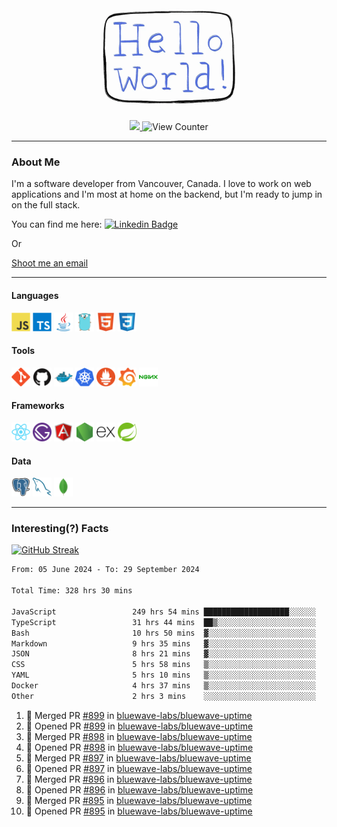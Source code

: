 <div align="center">
    <img src="./img/hello_world.webp" height="200px" width="">
    <div>
        <a href="https://www.linkedin.com/in/ajhollid">
            <img src="https://img.shields.io/badge/LinkedIn-blue"/>
        </a>
        <img src="https://komarev.com/ghpvc/?username=ajhollid&color=yellow" alt="View Counter">
    </div>
</div>

---

### About Me

I'm a software developer from Vancouver, Canada. I love to work on web applications and I'm most at home on the backend, but I'm ready to jump in on the full stack.

You can find me here: [![Linkedin Badge](https://img.shields.io/badge/-ajhollid-blue?style=flat&logo=Linkedin&logoColor=white)](https://www.linkedin.com/in/ajhollid)

Or

[Shoot me an email](mailto:ajhollid@gmail.com)

---

#### Languages

<div>
    <img src="./img/devicons/javascript-original.svg" width=30 height=30 alt="JavaScript">
    <img src="/img/devicons/typescript-original.svg" width=30 height=30 alt="TypeScript">
    <img src="./img/devicons/java-original.svg" width=30 height=30 alt="Java">
    <img src="./img/devicons/go-original.svg" width=30 height=30 alt="Golang">
    <img src="./img/devicons/html5-original.svg" width=30 height=30 alt="HTML 5">
    <img src="./img/devicons/css3-original.svg" width=30 height=30 alt="CSS 3">
</div>

#### Tools

<div>
    <img src="./img/devicons/git-original.svg" width=30 height=30 alt="Git">
    <img src="./img/devicons/github-original.svg" width=30 height=30 alt="Github">
    <img src="./img/devicons/docker-original.svg" width=30 
    height=30 alt="Docker">
    <img src="./img/devicons/kubernetes-original.svg" width=30 height=30 alt="K8">
    <img src="./img/devicons/prometheus-original.svg" width=30 height=30 alt="Prometheus">
    <img src="./img/devicons/grafana-original.svg" width=30 height=30 alt="Grafana">
    <img src="./img/devicons/nginx-original.svg" width=30 height=30 alt="Nginx">
</div>

#### Frameworks

<div>
    <img src="./img/devicons/react-original.svg" width=30 height=30 alt="React">
    <img src="./img/devicons/gatsby-original.svg" width=30 height=30 alt="Gatsby">
    <img src="./img/devicons/angularjs-original.svg" width=30 height=30 alt="AngularJS">
    <img src="./img/devicons/nodejs-original.svg" width=30 height=30 alt="NodeJS">
    <img src="./img/devicons/express-original.svg" width=30 height=30 alt="Express">
    <img src="./img/devicons/spring-original.svg" width=30 height=30 alt="Spring">
</div>

#### Data

<div>
    <img src="./img/devicons/postgresql-original.svg" width=30 height=30 alt="Postgresql">
    <img src="./img/devicons/mysql-original.svg" width=30 height=30 alt="Mysql">
    <img src="./img/devicons/mongodb-original.svg" width=30 height=30 alt="MongoDB">
</div>

---

### Interesting(?) Facts

[![GitHub Streak](http://github-readme-streak-stats.herokuapp.com?user=ajhollid)](https://git.io/streak-stats)

 <!--START_SECTION:waka-->

```txt
From: 05 June 2024 - To: 29 September 2024

Total Time: 328 hrs 30 mins

JavaScript                 249 hrs 54 mins ███████████████████░░░░░░   75.60 %
TypeScript                 31 hrs 44 mins  ██▒░░░░░░░░░░░░░░░░░░░░░░   09.60 %
Bash                       10 hrs 50 mins  ▓░░░░░░░░░░░░░░░░░░░░░░░░   03.28 %
Markdown                   9 hrs 35 mins   ▓░░░░░░░░░░░░░░░░░░░░░░░░   02.90 %
JSON                       8 hrs 21 mins   ▓░░░░░░░░░░░░░░░░░░░░░░░░   02.53 %
CSS                        5 hrs 58 mins   ▒░░░░░░░░░░░░░░░░░░░░░░░░   01.81 %
YAML                       5 hrs 10 mins   ▒░░░░░░░░░░░░░░░░░░░░░░░░   01.56 %
Docker                     4 hrs 37 mins   ▒░░░░░░░░░░░░░░░░░░░░░░░░   01.40 %
Other                      2 hrs 3 mins    ░░░░░░░░░░░░░░░░░░░░░░░░░   00.62 %
```

<!--END_SECTION:waka-->


<!--START_SECTION:activity-->
1. 🎉 Merged PR [#899](https://github.com/bluewave-labs/bluewave-uptime/pull/899) in [bluewave-labs/bluewave-uptime](https://github.com/bluewave-labs/bluewave-uptime)
2. 💪 Opened PR [#899](https://github.com/bluewave-labs/bluewave-uptime/pull/899) in [bluewave-labs/bluewave-uptime](https://github.com/bluewave-labs/bluewave-uptime)
3. 🎉 Merged PR [#898](https://github.com/bluewave-labs/bluewave-uptime/pull/898) in [bluewave-labs/bluewave-uptime](https://github.com/bluewave-labs/bluewave-uptime)
4. 💪 Opened PR [#898](https://github.com/bluewave-labs/bluewave-uptime/pull/898) in [bluewave-labs/bluewave-uptime](https://github.com/bluewave-labs/bluewave-uptime)
5. 🎉 Merged PR [#897](https://github.com/bluewave-labs/bluewave-uptime/pull/897) in [bluewave-labs/bluewave-uptime](https://github.com/bluewave-labs/bluewave-uptime)
6. 💪 Opened PR [#897](https://github.com/bluewave-labs/bluewave-uptime/pull/897) in [bluewave-labs/bluewave-uptime](https://github.com/bluewave-labs/bluewave-uptime)
7. 🎉 Merged PR [#896](https://github.com/bluewave-labs/bluewave-uptime/pull/896) in [bluewave-labs/bluewave-uptime](https://github.com/bluewave-labs/bluewave-uptime)
8. 💪 Opened PR [#896](https://github.com/bluewave-labs/bluewave-uptime/pull/896) in [bluewave-labs/bluewave-uptime](https://github.com/bluewave-labs/bluewave-uptime)
9. 🎉 Merged PR [#895](https://github.com/bluewave-labs/bluewave-uptime/pull/895) in [bluewave-labs/bluewave-uptime](https://github.com/bluewave-labs/bluewave-uptime)
10. 💪 Opened PR [#895](https://github.com/bluewave-labs/bluewave-uptime/pull/895) in [bluewave-labs/bluewave-uptime](https://github.com/bluewave-labs/bluewave-uptime)
<!--END_SECTION:activity-->
